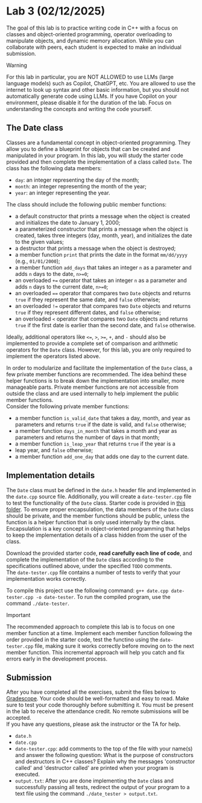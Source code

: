 # Lab 3 (02/12/2025)

The goal of this lab is to practice writing code in C++ with a focus on classes
and object-oriented programming, operator overloading to manipulate objects,
and dynamic memory allocation.  While you can collaborate with peers, 
each student is expected to make an individual submission.

> [!WARNING]
> For this lab in particular, you are NOT ALLOWED to use LLMs (large language models)
> such as Copilot, ChatGPT, etc.  You are allowed to use the internet to look
> up syntax and other basic information, but you should not automatically
> generate code using LLMs.  If you have Copilot on your environment,
> please disable it for the duration of the lab.  Focus on understanding
> the concepts and writing the code yourself.

## The Date class

Classes are a fundamental concept in object-oriented programming.  They allow 
you to define a blueprint for objects that can be created and manipulated 
in your program.  In this lab, you will study the starter code provided and
then complete the implementation of a class called `Date`.  The class has the 
following data members:

- `day`: an integer representing the day of the month;
- `month`: an integer representing the month of the year;
- `year`: an integer representing the year.

The class should include the following public member functions:

- a default constructor that prints a message when the object is
  created and initializes the date to January 1, 2000;
- a parameterized constructor that prints a message when the object
  is created, takes three integers (day, month, year), and initializes
  the date to the given values;
- a destructor that prints a message when the object is destroyed;
- a member function `print` that prints the date in the format
  `mm/dd/yyyy` (e.g., `01/01/2000`);
- a member function `add_days` that takes an integer `n` as a parameter
  and adds `n` days to the date, `n>=0`;
- an overloaded `+=` operator that takes an integer `n` as a parameter
  and adds `n` days to the current date, `n>=0`;
- an overloaded `==` operator that compares two `Date` objects and
  returns `true` if they represent the same date, and `false` otherwise;
- an overloaded `!=` operator that compares two `Date` objects and
  returns `true` if they represent different dates, and `false` otherwise;
- an overloaded `<` operator that compares two `Date` objects and returns
  `true` if the first date is earlier than the second date, and `false` otherwise.

Ideally, additional operators like `<=`, `>`, `>=`, `+`, and `-` should also 
be implemented to provide a complete set of comparison and arithmetic 
operators for the `Date` class.  However, for this lab, you are only required 
to implement the operators listed above.

In order to modularize and facilitate the implementation of the `Date` class, a few 
private member functions are recommended.  The idea behind these helper 
functions is to break down the implementation into smaller, more manageable 
parts.  Private member functions are not accessible from outside the class 
and are used internally to help implement the public member functions.  
Consider the following private member functions:

- a member function `is_valid_date` that takes a day, month, and year as
  parameters and returns `true` if the date is valid, and `false` otherwise;
- a member function `days_in_month` that takes a month and year as
  parameters and returns the number of days in that month;
- a member function `is_leap_year` that returns `true` if the year is a
- leap year, and `false` otherwise;
- a member function `add_one_day` that adds one day to the current date.

## Implementation details

The `Date` class must be defined in the `date.h` header file and implemented 
in the `date.cpp` source file.  Additionally, you will create a `date-tester.cpp` 
file to test the functionality of the `Date` class.  Starter code is provided 
in [this folder](#).  To ensure proper encapsulation, the data members of 
the `Date` class should be private, and the member functions should be 
public, unless the function is a helper function that is only used 
internally by the class.  Encapsulation is a key concept in object-oriented 
programming that helps to keep the implementation details of a class hidden 
from the user of the class.

Download the provided starter code, **read carefully each line of code**, 
and complete the implementation of the `Date` class according to the 
specifications outlined above, under the specified ` TODO ` comments.  
The `date-tester.cpp` file contains a number of tests to verify that 
your implementation works correctly.  

To compile this project use the following command: 
`g++ date.cpp date-tester.cpp -o date-tester`.  To run the compiled program, 
use the command `./date-tester`.

> [!IMPORTANT]
> The recommended approach to complete this lab is to focus on one
> member function at a time.  Implement each member function following
> the order provided in the starter code, test the functino using the
> `date-tester.cpp` file, making sure it works correctly before moving
> on to the next member function.  This incremental approach will
> help you catch and fix errors early in the development process.

## Submission

After you have completed all the exercises, submit the files below 
to [Gradescope](https://gradescope.com).  Your code should be well-formatted 
and easy to read.  Make sure to test your code thoroughly before 
submitting it.  You must be present in the lab to receive the 
attendance credit.  No remote submissions will be accepted.  
If you have any questions, please ask the instructor or the TA for help.

- `date.h`
- `date.cpp`
- `date-tester.cpp`: add comments to the top of the file with your name(s) and answer the following question: What is the purpose of constructors and destructors in C++ classes?  Explain why the messages 'constructor called' and 'destructor called' are printed when your program is executed.
- `output.txt`: After you are done implementing the `Date` class and successfully passing all tests, redirect the output of your program to a text file using the command `./date_tester > output.txt`.
